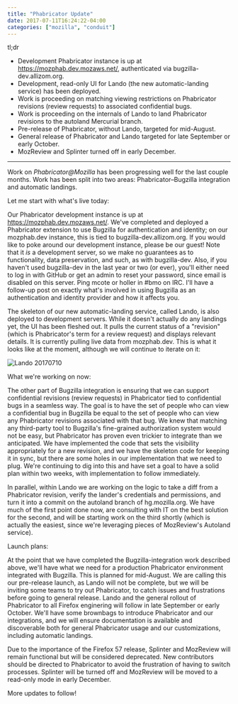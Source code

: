 ```yaml
---
title: "Phabricator Update"
date: 2017-07-11T16:24:22-04:00
categories: ["mozilla", "conduit"]
---
```

tl;dr

* Development Phabricator instance is up at
<https://mozphab.dev.mozaws.net/>, authenticated via
bugzilla-dev.allizom.org.
* Development, read-only UI for Lando (the new automatic-landing
service) has been deployed.
* Work is proceeding on matching viewing restrictions on Phabricator
revisions (review requests) to associated confidential bugs.
* Work is proceeding on the internals of Lando to land Phabricator
revisions to the autoland Mercurial branch.
* Pre-release of Phabricator, without Lando, targeted for mid-August.
* General release of Phabricator and Lando targeted for late September
or early October.
* MozReview and Splinter turned off in early December.

--------

Work on *Phabricator@Mozilla* has been progressing well for the last
couple months. Work has been split into two areas:
Phabricator–Bugzilla integration and automatic landings.

Let me start with what's live today:

Our Phabricator development instance is up at
<https://mozphab.dev.mozaws.net/>. We've completed and deployed a
Phabricator extension to use Bugzilla for authentication and identity;
on our mozphab.dev instance, this is tied to
bugzilla-dev.allizom.org. If you would like to poke around our
development instance, please be our guest! Note that it *is* a
development server, so we make no guarantees as to functionality, data
preservation, and such, as with bugzilla-dev. Also, if you
haven't used bugzilla-dev in the last year or two (or ever), you'll
either need to log in with GitHub or get an admin to reset your
password, since email is disabled on this server. Ping mcote or holler
in #bmo on IRC. I'll have a follow-up post on exactly what's involved in
using Bugzilla as an authentication and identity provider and how it
affects you.

The skeleton of our new automatic-landing service, called Lando, is
also deployed to development servers. While it doesn't actually do any
landings yet, the UI has been fleshed out. It pulls the current status
of a "revision" (which is Phabricator's term for a review request) and
displays relevant details. It is currently pulling live data from
mozphab.dev. This is what it looks like at the moment, although we
will continue to iterate on it:

![Lando 20170710](/images/lando-20170710.png)

What we're working on now:

The other part of Bugzilla integration is ensuring that we can support
confidential revisions (review requests) in Phabricator tied to
confidential bugs in a seamless way. The goal is to have the set of
people who can view a confidential bug in Bugzilla be equal to the set
of people who can view any Phabricator revisions associated with that
bug. We knew that matching any third-party tool to Bugzilla's
fine-grained authorization system would not be easy, but Phabricator
has proven even trickier to integrate than we anticipated. We have
implemented the code that sets the visibility appropriately for a new
revision, and we have the skeleton code for keeping it in sync, but
there are some holes in our implementation that we need to plug. We're
continuing to dig into this and have set a goal to have a solid plan
within two weeks, with implementation to follow immediately.

In parallel, within Lando we are working on the logic to take a diff
from a Phabricator revision, verify the lander's credentials and
permissions, and turn it into a commit on the autoland branch of
hg.mozilla.org. We have much of the first point done now, are
consulting with IT on the best solution for the second, and will be
starting work on the third shortly (which is actually the easiest,
since we're leveraging pieces of MozReview's Autoland service).

Launch plans:

At the point that we have completed the Bugzilla-integration work
described above, we'll have what we need for a production Phabricator
environment integrated with Bugzilla. This is planned for
mid-August. We are calling this our pre-release launch, as Lando will
not be complete, but we will be inviting some teams to try out
Phabricator, to catch issues and frustrations before going to general
release. Lando and the general rollout of Phabricator to all Firefox
enginering will follow in late September or early October. We'll have
some brownbags to introduce Phabricator and our integrations, and we
will ensure documentation is available and discoverable both for
general Phabricator usage and our customizations, including automatic
landings.

Due to the importance of the Firefox 57 release, Splinter and
MozReview will remain functional but will be considered
deprecated. New contributors should be directed to Phabricator to
avoid the frustration of having to switch processes. Splinter will be
turned off and MozReview will be moved to a read-only mode in early
December.

More updates to follow!
